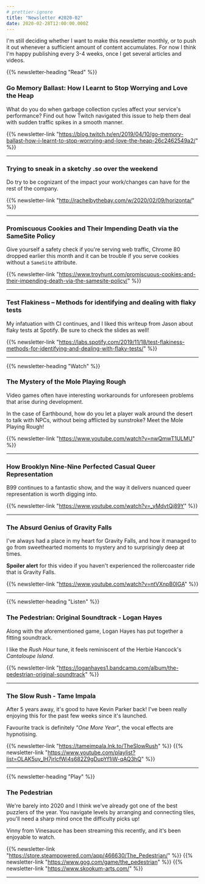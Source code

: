 ```yaml
---
# prettier-ignore
title: "Newsletter #2020-02"
date: 2020-02-28T12:00:00.000Z
---
```


I'm still deciding whether I want to make this newsletter monthly, or to push it out whenever a sufficient amount of content accumulates. For now I think I'm happy publishing every 3-4 weeks, once I get several articles and videos.

<!--more-->

{{% newsletter-heading "Read" %}}

### Go Memory Ballast: How I Learnt to Stop Worrying and Love the Heap

What do you do when garbage collection cycles affect your service's performance? Find out how Twitch navigated this issue to help them deal with sudden traffic spikes in a smooth manner.

{{% newsletter-link "https://blog.twitch.tv/en/2019/04/10/go-memory-ballast-how-i-learnt-to-stop-worrying-and-love-the-heap-26c2462549a2/" %}}

---

### Trying to sneak in a sketchy .so over the weekend

Do try to be cognizant of the impact your work/changes can have for the rest of the company.

{{% newsletter-link "http://rachelbythebay.com/w/2020/02/09/horizonta/" %}}

---

### Promiscuous Cookies and Their Impending Death via the SameSite Policy

Give yourself a safety check if you're serving web traffic, Chrome 80 dropped earlier this month and it can be trouble if you serve cookies without a `SameSite` attribute.

{{% newsletter-link "https://www.troyhunt.com/promiscuous-cookies-and-their-impending-death-via-the-samesite-policy/" %}}

---

### Test Flakiness – Methods for identifying and dealing with flaky tests

My infatuation with CI continues, and I liked this writeup from Jason about flaky tests at Spotify. Be sure to check the slides as well!

{{% newsletter-link "https://labs.spotify.com/2019/11/18/test-flakiness-methods-for-identifying-and-dealing-with-flaky-tests/" %}}

---

{{% newsletter-heading "Watch" %}}

### The Mystery of the Mole Playing Rough

Video games often have interesting workarounds for unforeseen problems that arise during development.

In the case of Earthbound, how do you let a player walk around the desert to talk with NPCs, without being afflicted by sunstroke? Meet the Mole Playing Rough!

{{% newsletter-link "https://www.youtube.com/watch?v=nwQmwT1ULMU" %}}

---

### How Brooklyn Nine-Nine Perfected Casual Queer Representation

B99 continues to a fantastic show, and the way it delivers nuanced queer representation is worth digging into.

{{% newsletter-link "https://www.youtube.com/watch?v=_yMdvtQj89Y" %}}

---

### The Absurd Genius of Gravity Falls

I've always had a place in my heart for Gravity Falls, and how it managed to go from sweethearted moments to mystery and to surprisingly deep at times.

**Spoiler alert** for this video if you haven't experienced the rollercoaster ride that is Gravity Falls.

{{% newsletter-link "https://www.youtube.com/watch?v=ntVXnpB0IGA" %}}

---

{{% newsletter-heading "Listen" %}}

### The Pedestrian: Original Soundtrack - Logan Hayes

Along with the aforementioned game, Logan Hayes has put together a fitting soundtrack.

I like the _Rush Hour_ tune, it feels reminiscent of the Herbie Hancock's _Cantaloupe Island_.

{{% newsletter-link "https://loganhayes1.bandcamp.com/album/the-pedestrian-original-soundtrack" %}}

---

### The Slow Rush - Tame Impala

After 5 years away, it's good to have Kevin Parker back! I've been really enjoying this for the past few weeks since it's launched.

Favourite track is definitely _"One More Year"_, the vocal effects are hypnotising.

{{% newsletter-link "https://tameimpala.lnk.to/TheSlowRush" %}}
{{% newsletter-link "https://www.youtube.com/playlist?list=OLAK5uy_lH7jrlcfWi4s682Z9gDupYf1iW-qAQ3hQ" %}}

---

{{% newsletter-heading "Play" %}}

### The Pedestrian

We're barely into 2020 and I think we've already got one of the best puzzlers of the year. You navigate levels by arranging and connecting tiles, you'll need a sharp mind once the difficulty picks up!

Vinny from Vinesauce has been streaming this recently, and it's been enjoyable to watch.

{{% newsletter-link "https://store.steampowered.com/app/466630/The_Pedestrian/" %}}
{{% newsletter-link "https://www.gog.com/game/the_pedestrian" %}}
{{% newsletter-link "https://www.skookum-arts.com/" %}}

---
